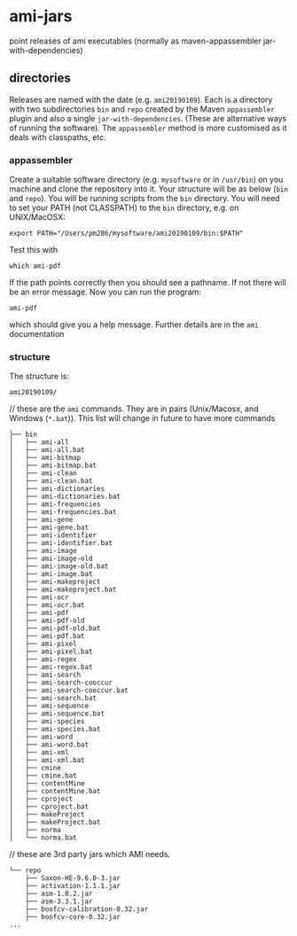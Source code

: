 # ami-jars
point releases of ami executables (normally as maven-appassembler jar-with-dependencies)

## directories
Releases are named with the date (e.g. `ami20190109`). Each is a directory with two subdirectories `bin` and `repo` created by the Maven 
`appassembler` plugin and also a single `jar-with-dependencies`. (These are alternative ways of running the software). The `appassembler` method is more customised as it deals with classpaths, etc.

### appassembler 
Create a suitable software directory (e.g. `mysoftware` or in `/usr/bin`) on you machine and clone the repository into it. Your structure will be as below (`bin` and `repo`). You will be running scripts from the `bin` directory. 
You will need to set your PATH (not CLASSPATH) to the `bin` directory, e.g. on UNIX/MacOSX:
```
export PATH="/Users/pm286/mysoftware/ami20190109/bin:$PATH"
```
Test this with 
```
which ami-pdf
```
If the path points correctly then you should see a pathname. If not there will be an error message.
Now you can run the program:
```
ami-pdf
```
which should give you a help message. Further details are in the `ami` documentation






### structure
The structure is:
```
ami20190109/
```
// these are the `ami` commands. They are in pairs (Unix/Macosx, and Windows (`*.bat`)). 
This list will change in future to have more commands
```
├── bin
│   ├── ami-all
│   ├── ami-all.bat
│   ├── ami-bitmap
│   ├── ami-bitmap.bat
│   ├── ami-clean
│   ├── ami-clean.bat
│   ├── ami-dictionaries
│   ├── ami-dictionaries.bat
│   ├── ami-frequencies
│   ├── ami-frequencies.bat
│   ├── ami-gene
│   ├── ami-gene.bat
│   ├── ami-identifier
│   ├── ami-identifier.bat
│   ├── ami-image
│   ├── ami-image-old
│   ├── ami-image-old.bat
│   ├── ami-image.bat
│   ├── ami-makeproject
│   ├── ami-makeproject.bat
│   ├── ami-ocr
│   ├── ami-ocr.bat
│   ├── ami-pdf
│   ├── ami-pdf-old
│   ├── ami-pdf-old.bat
│   ├── ami-pdf.bat
│   ├── ami-pixel
│   ├── ami-pixel.bat
│   ├── ami-regex
│   ├── ami-regex.bat
│   ├── ami-search
│   ├── ami-search-cooccur
│   ├── ami-search-cooccur.bat
│   ├── ami-search.bat
│   ├── ami-sequence
│   ├── ami-sequence.bat
│   ├── ami-species
│   ├── ami-species.bat
│   ├── ami-word
│   ├── ami-word.bat
│   ├── ami-xml
│   ├── ami-xml.bat
│   ├── cmine
│   ├── cmine.bat
│   ├── contentMine
│   ├── contentMine.bat
│   ├── cproject
│   ├── cproject.bat
│   ├── makeProject
│   ├── makeProject.bat
│   ├── norma
│   └── norma.bat
```
// these are 3rd party jars which AMI needs. 
```
└── repo 
    ├── Saxon-HE-9.6.0-3.jar
    ├── activation-1.1.1.jar
    ├── asm-1.0.2.jar
    ├── asm-3.3.1.jar
    ├── boofcv-calibration-0.32.jar
    ├── boofcv-core-0.32.jar
... 
```
